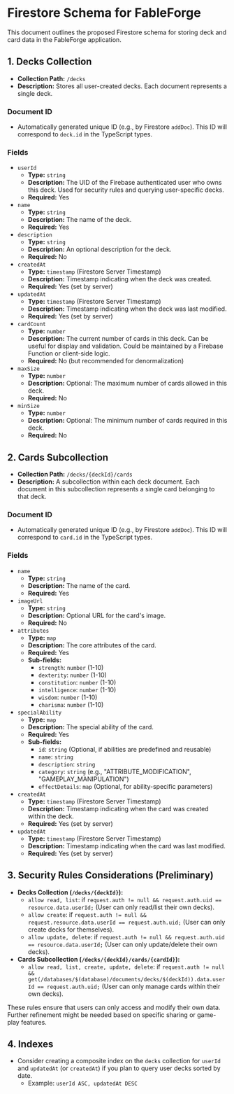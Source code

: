 # Firestore Schema for FableForge

This document outlines the proposed Firestore schema for storing deck and card data in the FableForge application.

## 1. Decks Collection

*   **Collection Path:** `/decks`
*   **Description:** Stores all user-created decks. Each document represents a single deck.

### Document ID
*   Automatically generated unique ID (e.g., by Firestore `addDoc`). This ID will correspond to `deck.id` in the TypeScript types.

### Fields
*   `userId`
    *   **Type:** `string`
    *   **Description:** The UID of the Firebase authenticated user who owns this deck. Used for security rules and querying user-specific decks.
    *   **Required:** Yes
*   `name`
    *   **Type:** `string`
    *   **Description:** The name of the deck.
    *   **Required:** Yes
*   `description`
    *   **Type:** `string`
    *   **Description:** An optional description for the deck.
    *   **Required:** No
*   `createdAt`
    *   **Type:** `timestamp` (Firestore Server Timestamp)
    *   **Description:** Timestamp indicating when the deck was created.
    *   **Required:** Yes (set by server)
*   `updatedAt`
    *   **Type:** `timestamp` (Firestore Server Timestamp)
    *   **Description:** Timestamp indicating when the deck was last modified.
    *   **Required:** Yes (set by server)
*   `cardCount`
    *   **Type:** `number`
    *   **Description:** The current number of cards in this deck. Can be useful for display and validation. Could be maintained by a Firebase Function or client-side logic.
    *   **Required:** No (but recommended for denormalization)
*   `maxSize`
    *   **Type:** `number`
    *   **Description:** Optional: The maximum number of cards allowed in this deck.
    *   **Required:** No
*   `minSize`
    *   **Type:** `number`
    *   **Description:** Optional: The minimum number of cards required in this deck.
    *   **Required:** No

## 2. Cards Subcollection

*   **Collection Path:** `/decks/{deckId}/cards`
*   **Description:** A subcollection within each deck document. Each document in this subcollection represents a single card belonging to that deck.

### Document ID
*   Automatically generated unique ID (e.g., by Firestore `addDoc`). This ID will correspond to `card.id` in the TypeScript types.

### Fields
*   `name`
    *   **Type:** `string`
    *   **Description:** The name of the card.
    *   **Required:** Yes
*   `imageUrl`
    *   **Type:** `string`
    *   **Description:** Optional URL for the card's image.
    *   **Required:** No
*   `attributes`
    *   **Type:** `map`
    *   **Description:** The core attributes of the card.
    *   **Required:** Yes
    *   **Sub-fields:**
        *   `strength`: `number` (1-10)
        *   `dexterity`: `number` (1-10)
        *   `constitution`: `number` (1-10)
        *   `intelligence`: `number` (1-10)
        *   `wisdom`: `number` (1-10)
        *   `charisma`: `number` (1-10)
*   `specialAbility`
    *   **Type:** `map`
    *   **Description:** The special ability of the card.
    *   **Required:** Yes
    *   **Sub-fields:**
        *   `id`: `string` (Optional, if abilities are predefined and reusable)
        *   `name`: `string`
        *   `description`: `string`
        *   `category`: `string` (e.g., "ATTRIBUTE_MODIFICATION", "GAMEPLAY_MANIPULATION")
        *   `effectDetails`: `map` (Optional, for ability-specific parameters)
*   `createdAt`
    *   **Type:** `timestamp` (Firestore Server Timestamp)
    *   **Description:** Timestamp indicating when the card was created within the deck.
    *   **Required:** Yes (set by server)
*   `updatedAt`
    *   **Type:** `timestamp` (Firestore Server Timestamp)
    *   **Description:** Timestamp indicating when the card was last modified.
    *   **Required:** Yes (set by server)

## 3. Security Rules Considerations (Preliminary)

*   **Decks Collection (`/decks/{deckId}`):**
    *   `allow read, list`: if `request.auth != null && request.auth.uid == resource.data.userId;` (User can only read/list their own decks).
    *   `allow create`: if `request.auth != null && request.resource.data.userId == request.auth.uid;` (User can only create decks for themselves).
    *   `allow update, delete`: if `request.auth != null && request.auth.uid == resource.data.userId;` (User can only update/delete their own decks).
*   **Cards Subcollection (`/decks/{deckId}/cards/{cardId}`):**
    *   `allow read, list, create, update, delete`: if `request.auth != null && get(/databases/$(database)/documents/decks/$(deckId)).data.userId == request.auth.uid;` (User can only manage cards within their own decks).

These rules ensure that users can only access and modify their own data. Further refinement might be needed based on specific sharing or game-play features.

## 4. Indexes

*   Consider creating a composite index on the `decks` collection for `userId` and `updatedAt` (or `createdAt`) if you plan to query user decks sorted by date.
    *   Example: `userId ASC, updatedAt DESC`
